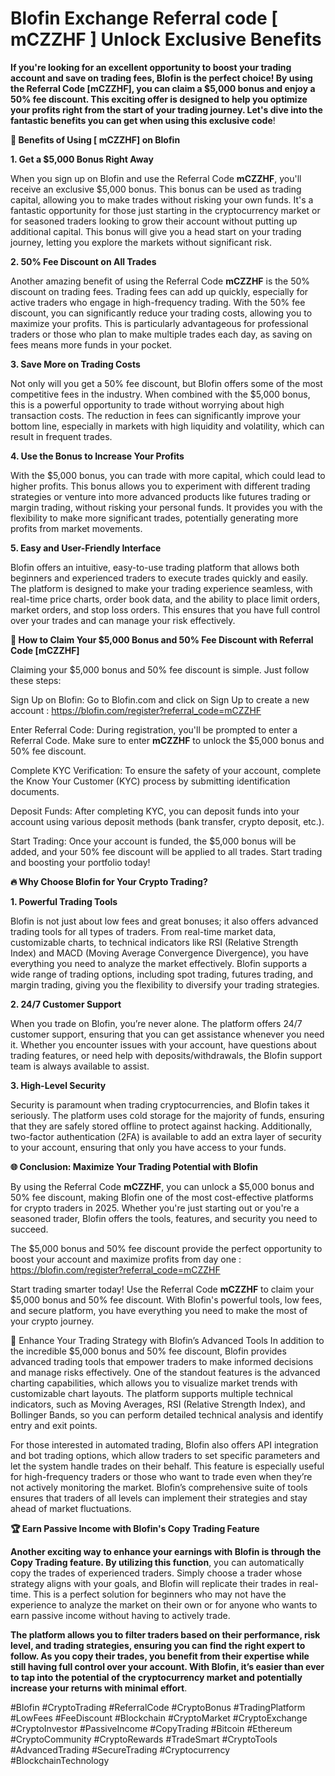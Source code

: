 # Blofin Exchange Referral code [ mCZZHF ] Unlock Exclusive Benefits

**If you're looking for an excellent opportunity to boost your trading account and save on trading fees, Blofin is the perfect choice! By using the Referral Code [mCZZHF], you can claim a $5,000 bonus and enjoy a 50% fee discount. This exciting offer is designed to help you optimize your profits right from the start of your trading journey. Let's dive into the fantastic benefits you can get when using this exclusive code**!

**🌟 Benefits of Using [ mCZZHF] on Blofin**

**1. Get a $5,000 Bonus Right Away**

When you sign up on Blofin and use the Referral Code **mCZZHF**, you'll receive an exclusive $5,000 bonus. This bonus can be used as trading capital, allowing you to make trades without risking your own funds. It's a fantastic opportunity for those just starting in the cryptocurrency market or for seasoned traders looking to grow their account without putting up additional capital. This bonus will give you a head start on your trading journey, letting you explore the markets without significant risk.

**2. 50% Fee Discount on All Trades**

Another amazing benefit of using the Referral Code **mCZZHF** is the 50% discount on trading fees. Trading fees can add up quickly, especially for active traders who engage in high-frequency trading. With the 50% fee discount, you can significantly reduce your trading costs, allowing you to maximize your profits. This is particularly advantageous for professional traders or those who plan to make multiple trades each day, as saving on fees means more funds in your pocket.

**3. Save More on Trading Costs**

Not only will you get a 50% fee discount, but Blofin offers some of the most competitive fees in the industry. When combined with the $5,000 bonus, this is a powerful opportunity to trade without worrying about high transaction costs. The reduction in fees can significantly improve your bottom line, especially in markets with high liquidity and volatility, which can result in frequent trades.

**4. Use the Bonus to Increase Your Profits**

With the $5,000 bonus, you can trade with more capital, which could lead to higher profits. This bonus allows you to experiment with different trading strategies or venture into more advanced products like futures trading or margin trading, without risking your personal funds. It provides you with the flexibility to make more significant trades, potentially generating more profits from market movements.

**5. Easy and User-Friendly Interface**

Blofin offers an intuitive, easy-to-use trading platform that allows both beginners and experienced traders to execute trades quickly and easily. The platform is designed to make your trading experience seamless, with real-time price charts, order book data, and the ability to place limit orders, market orders, and stop loss orders. This ensures that you have full control over your trades and can manage your risk effectively.

**📝 How to Claim Your $5,000 Bonus and 50% Fee Discount with Referral Code [mCZZHF]**

Claiming your $5,000 bonus and 50% fee discount is simple. Just follow these steps:

Sign Up on Blofin: Go to Blofin.com and click on Sign Up to create a new account : https://blofin.com/register?referral_code=mCZZHF

Enter Referral Code: During registration, you'll be prompted to enter a Referral Code. Make sure to enter **mCZZHF** to unlock the $5,000 bonus and 50% fee discount.

Complete KYC Verification: To ensure the safety of your account, complete the Know Your Customer (KYC) process by submitting identification documents.

Deposit Funds: After completing KYC, you can deposit funds into your account using various deposit methods (bank transfer, crypto deposit, etc.).

Start Trading: Once your account is funded, the $5,000 bonus will be added, and your 50% fee discount will be applied to all trades. Start trading and boosting your portfolio today!

**🔥 Why Choose Blofin for Your Crypto Trading?**

**1. Powerful Trading Tools**

Blofin is not just about low fees and great bonuses; it also offers advanced trading tools for all types of traders. From real-time market data, customizable charts, to technical indicators like RSI (Relative Strength Index) and MACD (Moving Average Convergence Divergence), you have everything you need to analyze the market effectively. Blofin supports a wide range of trading options, including spot trading, futures trading, and margin trading, giving you the flexibility to diversify your trading strategies.

**2. 24/7 Customer Support**

When you trade on Blofin, you’re never alone. The platform offers 24/7 customer support, ensuring that you can get assistance whenever you need it. Whether you encounter issues with your account, have questions about trading features, or need help with deposits/withdrawals, the Blofin support team is always available to assist.

**3. High-Level Security**

Security is paramount when trading cryptocurrencies, and Blofin takes it seriously. The platform uses cold storage for the majority of funds, ensuring that they are safely stored offline to protect against hacking. Additionally, two-factor authentication (2FA) is available to add an extra layer of security to your account, ensuring that only you have access to your funds.

**🌐 Conclusion: Maximize Your Trading Potential with Blofin**

By using the Referral Code **mCZZHF**, you can unlock a $5,000 bonus and 50% fee discount, making Blofin one of the most cost-effective platforms for crypto traders in 2025. Whether you're just starting out or you're a seasoned trader, Blofin offers the tools, features, and security you need to succeed. 

The $5,000 bonus and 50% fee discount provide the perfect opportunity to boost your account and maximize profits from day one : https://blofin.com/register?referral_code=mCZZHF

Start trading smarter today! Use the Referral Code **mCZZHF** to claim your $5,000 bonus and 50% fee discount. With Blofin's powerful tools, low fees, and secure platform, you have everything you need to make the most of your crypto journey.

🔑 Enhance Your Trading Strategy with Blofin’s Advanced Tools
In addition to the incredible $5,000 bonus and 50% fee discount, Blofin provides advanced trading tools that empower traders to make informed decisions and manage risks effectively. One of the standout features is the advanced charting capabilities, which allows you to visualize market trends with customizable chart layouts. The platform supports multiple technical indicators, such as Moving Averages, RSI (Relative Strength Index), and Bollinger Bands, so you can perform detailed technical analysis and identify entry and exit points.

For those interested in automated trading, Blofin also offers API integration and bot trading options, which allow traders to set specific parameters and let the system handle trades on their behalf. This feature is especially useful for high-frequency traders or those who want to trade even when they’re not actively monitoring the market. Blofin’s comprehensive suite of tools ensures that traders of all levels can implement their strategies and stay ahead of market fluctuations.

**🏆 Earn Passive Income with Blofin's Copy Trading Feature**

**Another exciting way to enhance your earnings with Blofin is through the Copy Trading feature. By utilizing this function**, you can automatically copy the trades of experienced traders. Simply choose a trader whose strategy aligns with your goals, and Blofin will replicate their trades in real-time. This is a perfect solution for beginners who may not have the experience to analyze the market on their own or for anyone who wants to earn passive income without having to actively trade.

**The platform allows you to filter traders based on their performance, risk level, and trading strategies, ensuring you can find the right expert to follow. As you copy their trades, you benefit from their expertise while still having full control over your account. With Blofin, it’s easier than ever to tap into the potential of the cryptocurrency market and potentially increase your returns with minimal effort**.

#Blofin #CryptoTrading #ReferralCode #CryptoBonus #TradingPlatform #LowFees #FeeDiscount #Blockchain #CryptoMarket #CryptoExchange #CryptoInvestor #PassiveIncome #CopyTrading #Bitcoin #Ethereum #CryptoCommunity #CryptoRewards #TradeSmart #CryptoTools #AdvancedTrading #SecureTrading #Cryptocurrency #BlockchainTechnology



